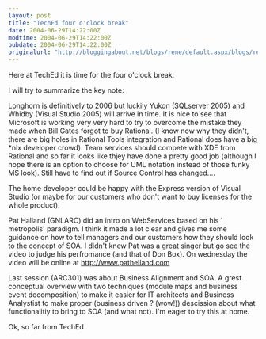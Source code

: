 ```yaml
---
layout: post
title: "TechEd four o'clock break"
date: 2004-06-29T14:22:00Z
modtime: 2004-06-29T14:22:00Z
pubdate: 2004-06-29T14:22:00Z
originalurl: "http://bloggingabout.net/blogs/rene/default.aspx/blogs/rene/archive/2004/06/29/1084.aspx"
---
```



<p>Here at TechEd it is time for the four o'clock break.</p><p>I will try to summarize the key note:</p><p>Longhorn is definitively to 2006 but luckily Yukon (SQLserver 2005) and Whidby (Visual Studio 2005) will arrive in time. It is nice to see that Microsoft is working very very hard to try to overcome the mistake they made when Bill Gates forgot to buy Rational. (I know now why they didn't, there are big holes in Rational Tools integration and Rational does have a big *nix developer crowd). Team services should compete with XDE from Rational and so far it looks like thjey have done a pretty good job (although I hope there is an option to choose for UML notation instead of those funky MS look). Still have to find out if Source Control has changed....</p><p>The home developer could be happy with the Express version of Visual Studio (or maybe for our customers who don't want to buy licenses for the whole product).</p><p>Pat Halland (GNLARC) did an intro on WebServices based on his ' metropolis' paradigm. I think it made a lot clear and gives me some guidance on how to tell managers and our customers how they should look to the concept of SOA. I didn't knew Pat was a great singer but go see the video to judge his perfromance (and that of Don Box). On wednesday the video will be online at <a href="http://www.pathelland.com">http://www.pathelland.com</a></p><p>Last session (ARC301) was about Business Alignment and SOA. A grest conceptual overview with two techniques (module maps and business event decomposition) to make it easier for IT architects and Business Analystist to make proper (business driven ? (wow!)) descission about what functionalitiy to bring to SOA (and what not). I'm eager to try this at home.</p><p>Ok, so far from TechEd</p>
